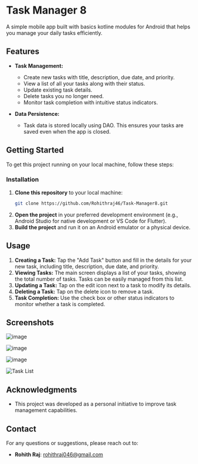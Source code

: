 
# Task Manager 8

A simple mobile app built with basics kotline modules for Android that helps you manage your daily tasks efficiently.

## Features

* **Task Management:**
    * Create new tasks with title, description, due date, and priority.
    * View a list of all your tasks along with their status.
    * Update existing task details.
    * Delete tasks you no longer need.
    * Monitor task completion with intuitive status indicators.

* **Data Persistence:**
    * Task data is stored locally using DAO. This ensures your tasks are saved even when the app is closed.

## Getting Started

To get this project running on your local machine, follow these steps:



### Installation

1. **Clone this repository** to your local machine:
   ```bash
   git clone https://github.com/Rohithraj46/Task-Manager8.git
   ```
2. **Open the project** in your preferred development environment (e.g., Android Studio for native development or VS Code for Flutter).
3. **Build the project** and run it on an Android emulator or a physical device.

## Usage

1. **Creating a Task:** Tap the "Add Task" button and fill in the details for your new task, including title, description, due date, and priority.
2. **Viewing Tasks:** The main screen displays a list of your tasks, showing the total number of tasks. Tasks can be easily managed from this list.
3. **Updating a Task:** Tap on the edit icon next to a task to modify its details.
4. **Deleting a Task:** Tap on the delete icon to remove a task.
5. **Task Completion:** Use the check box or other status indicators to monitor whether a task is completed.

## Screenshots

![image](https://github.com/user-attachments/assets/c4ac0c33-60c3-414c-9002-73db11cc1143)

![image](https://github.com/user-attachments/assets/cd26502e-efb1-4040-81fb-8ada439c99f4)

![image](https://github.com/user-attachments/assets/ee89319f-d3ca-45cb-a175-6c29d8a2e010)

![Task List](path/to/screenshot3.jpg)




## Acknowledgments

* This project was developed as a personal initiative to improve task management capabilities.

## Contact

For any questions or suggestions, please reach out to:

- **Rohith Raj**: [rohithraj046@gmail.com](mailto:rohithraj046@gmail.com)
